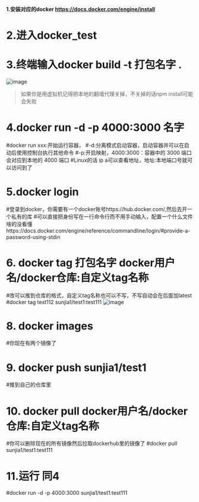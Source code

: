 #### 1.安装对应的docker https://docs.docker.com/engine/install

#   2.进入docker_test

#   3.终端输入docker build -t 打包名字 .

![image](https://user-images.githubusercontent.com/102155088/168894361-fb6bd3cf-dc35-41dd-926e-fb59013853f4.png)

> 如果你是用虚拟机记得把本地的翻墙代理关掉，不关掉的话npm install可能会失败
# 4.docker run -d -p 4000:3000 名字
#docker run xxx:开始运行容器，
#-d:分离模式启动容器，启动容器并可以在启动后使用控制台执行其他命令
#-p:开启映射，4000:3000：容器中的 3000 端口会对应到本地的 4000 端口
#Linux的话 ip a可以查看地址，地址:本地端口号就可以访问到了
# 5.docker login  
#登录到docker，你需要有一个docker账号https://hub.docker.com/,然后去开一个私有的库 
#可以直接把身份写在一行命令行而不用手动输入，配置一个什么文件啥的没看懂https://docs.docker.com/engine/reference/commandline/login/#provide-a-password-using-stdin
# 6. docker tag  打包名字  docker用户名/docker仓库:自定义tag名称
#改可以推到仓库的格式，自定义tag名称也可以不写，不写自动会在后面加latest 
#docker tag test112  sunjia1/test1:test111
![image](https://user-images.githubusercontent.com/102155088/168899140-91efb51c-f2dc-41ef-ae32-3a4f4f3c9e8d.png)
# 8. docker images
#你现在有两个镜像了
# 9. docker push sunjia1/test1
#推到自己的仓库里
# 10. docker pull docker用户名/docker仓库:自定义tag名称
#你可以删除现在的所有镜像然后拉取dockerhub里的镜像了
#docker pull sunjia1/test1:test111   
# 11.运行 同4 
#docker run -d -p 4000:3000 sunjia1/test1:test111 
